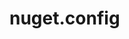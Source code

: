 # nuget.config

<?xml version="1.0" encoding="utf-8"?>
<configuration>
    <packageSources>
        <clear />
        <add key="github" value="https://nuget.pkg.github.com/YOUR_URI/index.json" />
    </packageSources>
    <packageSourceCredentials>
        <github>
            <add key="Username" value="YOUR_USER_TOKEN" />
            <add key="ClearTextPassword" value="YOUR_PRIVATE_TOKEN" />
        </github>
    </packageSourceCredentials>
</configuration>

